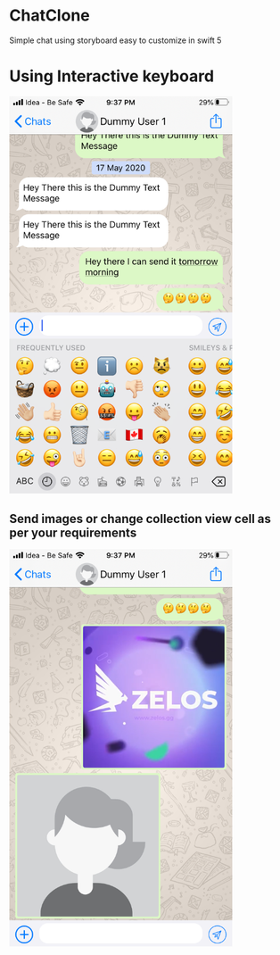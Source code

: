 # ChatClone
Simple chat using storyboard easy to customize in swift 5

<h1> Using Interactive keyboard </h1>
<img src= "images/IMG_5112.PNG" width="400">

<h2> Send images or change collection view cell as per your requirements </h2>
<img src= "images/IMG_5113.PNG" width="400">
